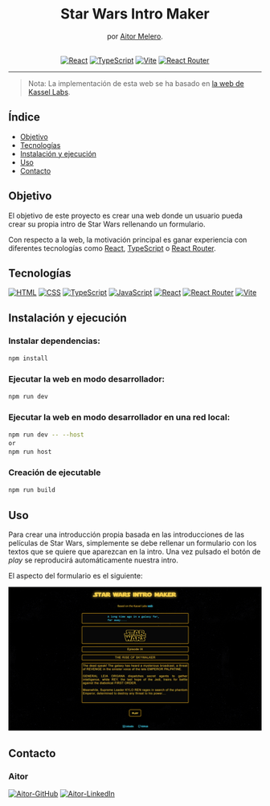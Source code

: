 <h1 align="center">Star Wars Intro Maker</h1>

<div align="center">
   por  <a href="https://github.com/AitorMelero" target="_blank">Aitor Melero</a>.
</div>
</br>
<div align="center">

[![React](https://img.shields.io/badge/React-61DAFB?logo=react&logoColor=white)](https://es.react.dev/)
[![TypeScript](https://img.shields.io/badge/TypeScript-3178c6?logo=typescript&logoColor=white)](https://www.typescriptlang.org/)
[![Vite](https://img.shields.io/badge/Vite-BC52EE?logo=vite&logoColor=white)](https://vitejs.dev/)
[![React Router](https://img.shields.io/badge/-React%20Router-000000?logo=react-router)](https://reactrouter.com/en/main)

---

</div>

> Nota: La implementación de esta web se ha basado en [la web de Kassel Labs](https://starwarsintrocreator.kassellabs.io/).

<!-- INDICE -->

## Índice

-   [Objetivo](#objetivo)
-   [Tecnologías](#tecnologías)
-   [Instalación y ejecución](#instalación-y-ejecución)
-   [Uso](#uso)
-   [Contacto](#contacto)

<!-- OBJETIVO -->

## Objetivo

El objetivo de este proyecto es crear una web donde un usuario pueda crear su propia intro de Star Wars rellenando un formulario.

Con respecto a la web, la motivación principal es ganar experiencia con diferentes tecnologías como [React](https://es.react.dev/), [TypeScript](https://www.typescriptlang.org/) o [React Router](https://reactrouter.com/en/main).

## Tecnologías

[![HTML](https://img.shields.io/badge/HTML-E34F26?logo=html5&logoColor=white)](https://developer.mozilla.org/es/docs/Web/HTML)
[![CSS](https://img.shields.io/badge/CSS-1572B6?logo=css3&logoColor=white)](https://developer.mozilla.org/es/docs/Web/CSS)
[![TypeScript](https://img.shields.io/badge/TypeScript-3178c6?logo=typescript&logoColor=white)](https://www.typescriptlang.org/)
[![JavaScript](https://img.shields.io/badge/JavaScript-F7DF1E?logo=javascript&logoColor=white)](https://developer.mozilla.org/es/docs/Web/JavaScript)
[![React](https://img.shields.io/badge/React-61DAFB?logo=react&logoColor=white)](https://es.react.dev/)
[![React Router](https://img.shields.io/badge/-React%20Router-000000?logo=react-router)](https://reactrouter.com/en/main)
[![Vite](https://img.shields.io/badge/Vite-BC52EE?logo=vite&logoColor=white)](https://vitejs.dev/)

<!-- INSTALACION Y EJECUCION -->

## Instalación y ejecución

### Instalar dependencias:

```bash
npm install
```

### Ejecutar la web en modo desarrollador:

```bash
npm run dev
```

### Ejecutar la web en modo desarrollador en una red local:

```bash
npm run dev -- --host
or
npm run host
```

### Creación de ejecutable

```bash
npm run build
```

## Uso

Para crear una introducción propia basada en las introducciones de las películas de Star Wars, simplemente se debe rellenar un formulario con los textos que se quiere que aparezcan en la intro. Una vez pulsado el botón de _play_ se reproducirá automáticamente nuestra intro.

El aspecto del formulario es el siguiente:

![Ejemplo formulario](./public/images/web-example.png)

## Contacto

### Aitor

[![Aitor-GitHub](https://img.shields.io/badge/GitHub-181717?logo=github&logoColor=white)](https://github.com/AitorMelero)
[![Aitor-LinkedIn](https://img.shields.io/badge/LinkedIn-0A66C2?logo=linkedin&logoColor=white)](https://www.linkedin.com/in/aitor-melero-pic%C3%B3n-678105293/)

